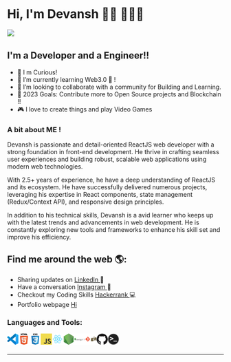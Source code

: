 # Hi, I'm Devansh 👋🏾 👩🏾‍💻
![](https://komarev.com/ghpvc/?username=Devansh252&color=lightgrey)

## I'm a Developer and a Engineer!!

- 🔭 I m Curious!
- 🌱 I’m currently learning Web3.0 🚀 !
- 👯 I’m looking to collaborate with a community for Building and Learning.
- 🥅 2023 Goals: Contribute more to Open Source projects and Blockchain !!
- 🎮 I love to create things and play Video Games




### A bit about ME !
Devansh is passionate and detail-oriented ReactJS web developer with a strong foundation in front-end development. He thrive in crafting seamless user experiences and building robust, scalable web applications using modern web technologies.

With 2.5+ years of experience, he have a deep understanding of ReactJS and its ecosystem. He have successfully delivered numerous projects, leveraging his expertise in React components, state management (Redux/Context API), and responsive design principles.

In addition to his technical skills, Devansh is a avid learner who keeps up with the latest trends and advancements in web development. He is constantly exploring new tools and frameworks to enhance his skill set and improve his efficiency.


## Find me around the web 🌎:

- Sharing updates on <a href="https://www.linkedin.com/in/devansh-shukla-433956169"> LinkedIn </a> 💼
- Have a conversation  <a href="https://www.instagram.com/i.am.devansh/"> Instagram </a> 👾
- Checkout my Coding Skills <a href="https://www.hackerrank.com/shukladevansh007"> Hackerrank </a> 💻
- Portfolio webpage <a href="https://devanshukla-portfolio.netlify.app/"> Hi </a>

### Languages and Tools:

<img align="left" alt="Visual Studio Code" width="26px" src="https://raw.githubusercontent.com/github/explore/80688e429a7d4ef2fca1e82350fe8e3517d3494d/topics/visual-studio-code/visual-studio-code.png" />
<img align="left" alt="HTML5" width="26px" src="https://raw.githubusercontent.com/github/explore/80688e429a7d4ef2fca1e82350fe8e3517d3494d/topics/html/html.png" />
<img align="left" alt="CSS3" width="26px" src="https://raw.githubusercontent.com/github/explore/80688e429a7d4ef2fca1e82350fe8e3517d3494d/topics/css/css.png" />
<img align="left" alt="JavaScript" width="26px" src="https://raw.githubusercontent.com/github/explore/80688e429a7d4ef2fca1e82350fe8e3517d3494d/topics/javascript/javascript.png" />
<img align="left" alt="React" width="26px" src="https://raw.githubusercontent.com/github/explore/80688e429a7d4ef2fca1e82350fe8e3517d3494d/topics/react/react.png" />
<img align="left" alt="Node.js" width="26px" src="https://raw.githubusercontent.com/github/explore/80688e429a7d4ef2fca1e82350fe8e3517d3494d/topics/nodejs/nodejs.png" />
<img align="left" alt="MongoDB" width="26px" src="https://raw.githubusercontent.com/github/explore/80688e429a7d4ef2fca1e82350fe8e3517d3494d/topics/mongodb/mongodb.png" />
<img align="left" alt="Git" width="26px" src="https://raw.githubusercontent.com/github/explore/80688e429a7d4ef2fca1e82350fe8e3517d3494d/topics/git/git.png" />
<img align="left" alt="GitHub" width="26px" src="https://raw.githubusercontent.com/github/explore/78df643247d429f6cc873026c0622819ad797942/topics/github/github.png" />
<img align="left" alt="Terminal" width="26px" src="https://raw.githubusercontent.com/github/explore/80688e429a7d4ef2fca1e82350fe8e3517d3494d/topics/terminal/terminal.png" />

<br />
<br />

---
